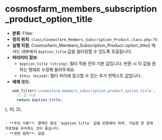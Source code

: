 # cosmosfarm_members_subscription_product_option_title

- **분류**: Filter
- **정의 위치**: `class/Cosmosfarm_Members_Subscription_Product.class.php:75`
- **실행 지점**: Cosmosfarm_Members_Subscription_Product::option_title() 메서드 내부에서 `$option_title` 값을 필터링할 수 있도록 호출됩니다.
- **파라미터 정보**:
  - `$option_title (string)`: 필터 적용 전의 기본 값입니다. 반환 시 이 값을 원하는 형태로 수정해 돌려주세요.
  - `$this (mixed)`: 필터 처리에 참고할 수 있는 추가 컨텍스트 값입니다.
- **예제 코드**:
  ```php
  add_filter('cosmosfarm_members_subscription_product_option_title', function($option_title, $this) {
    // 값 수정
    return $option_title;
}, 10, 2);
  ```

- **주의 사항**: 콜백은 항상 `$option_title` 값을 반환해야 하며, 가능한 한 원래 자료형을 유지하는 것이 좋습니다.
- **관련 항목**: 없음

